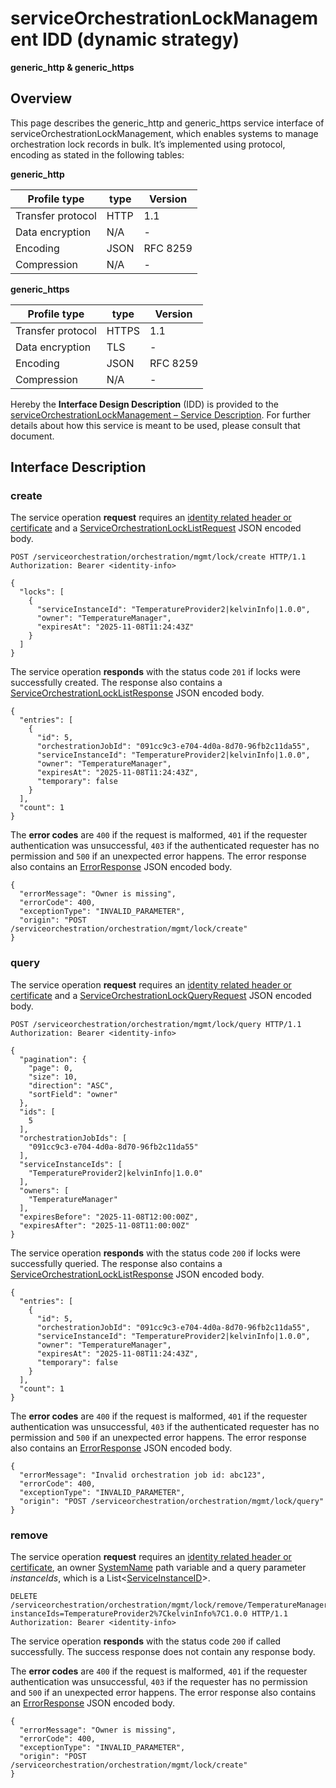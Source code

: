 # serviceOrchestrationLockManagement IDD (dynamic strategy)
**generic_http & generic_https**

## Overview

This page describes the generic_http and generic_https service interface of serviceOrchestrationLockManagement, which enables systems to manage orchestration lock records in bulk. It’s implemented using protocol, encoding as stated in the following tables:

**generic_http**

Profile type | type | Version
--- | --- | ---
Transfer protocol | HTTP | 1.1
Data encryption | N/A | -
Encoding | JSON | RFC 8259
Compression | N/A | -

**generic_https**

Profile type | type | Version
--- | --- | ---
Transfer protocol | HTTPS | 1.1
Data encryption | TLS | -
Encoding | JSON | RFC 8259
Compression | N/A | -

Hereby the **Interface Design Description** (IDD) is provided to the [serviceOrchestrationLockManagement – Service Description](../../assets/sd/5_0_0/service-orchestration-lock-management_sd.pdf). For further details about how this service is meant to be used, please consult that document.

## Interface Description

### create

The service operation **request** requires an [identity related header or certificate](../authentication_policy.md/#http) and a [ServiceOrchestrationLockListRequest](../data-models/service-orchestration-lock-list-request.md) JSON encoded body.

```
POST /serviceorchestration/orchestration/mgmt/lock/create HTTP/1.1
Authorization: Bearer <identity-info>

{
  "locks": [
    {
      "serviceInstanceId": "TemperatureProvider2|kelvinInfo|1.0.0",
      "owner": "TemperatureManager",
      "expiresAt": "2025-11-08T11:24:43Z"
    }
  ]
}
```

The service operation **responds** with the status code `201` if locks were successfully created. The response also contains a [ServiceOrchestrationLockListResponse](../data-models/service-orchestration-lock-list-response.md) JSON encoded body.

```
{
  "entries": [
    {
      "id": 5,
      "orchestrationJobId": "091cc9c3-e704-4d0a-8d70-96fb2c11da55",
      "serviceInstanceId": "TemperatureProvider2|kelvinInfo|1.0.0",
      "owner": "TemperatureManager",
      "expiresAt": "2025-11-08T11:24:43Z",
      "temporary": false
    }
  ],
  "count": 1
}
```

The **error codes** are `400` if the request is malformed, `401` if the requester authentication was unsuccessful, `403` if the authenticated requester has no permission and `500` if an unexpected error happens. The error response also contains an [ErrorResponse](../data-models/error-response.md) JSON encoded body.

```
{
  "errorMessage": "Owner is missing",
  "errorCode": 400,
  "exceptionType": "INVALID_PARAMETER",
  "origin": "POST /serviceorchestration/orchestration/mgmt/lock/create"
}
```

### query

The service operation **request** requires an [identity related header or certificate](../authentication_policy.md/#http) and a [ServiceOrchestrationLockQueryRequest](../data-models/service-orchestration-lock-query-request.md) JSON encoded body.

```
POST /serviceorchestration/orchestration/mgmt/lock/query HTTP/1.1
Authorization: Bearer <identity-info>

{
  "pagination": {
    "page": 0,
    "size": 10,
    "direction": "ASC",
    "sortField": "owner"
  },
  "ids": [
    5
  ],
  "orchestrationJobIds": [
    "091cc9c3-e704-4d0a-8d70-96fb2c11da55"
  ],
  "serviceInstanceIds": [
    "TemperatureProvider2|kelvinInfo|1.0.0"
  ],
  "owners": [
    "TemperatureManager"
  ],
  "expiresBefore": "2025-11-08T12:00:00Z",
  "expiresAfter": "2025-11-08T11:00:00Z"
}
```

The service operation **responds** with the status code `200` if locks were successfully queried. The response also contains a [ServiceOrchestrationLockListResponse](../data-models/service-orchestration-lock-list-response.md) JSON encoded body.

```
{
  "entries": [
    {
      "id": 5,
      "orchestrationJobId": "091cc9c3-e704-4d0a-8d70-96fb2c11da55",
      "serviceInstanceId": "TemperatureProvider2|kelvinInfo|1.0.0",
      "owner": "TemperatureManager",
      "expiresAt": "2025-11-08T11:24:43Z",
      "temporary": false
    }
  ],
  "count": 1
}
```

The **error codes** are `400` if the request is malformed, `401` if the requester authentication was unsuccessful, `403` if the authenticated requester has no permission and `500` if an unexpected error happens. The error response also contains an [ErrorResponse](../data-models/error-response.md) JSON encoded body.

```
{
  "errorMessage": "Invalid orchestration job id: abc123",
  "errorCode": 400,
  "exceptionType": "INVALID_PARAMETER",
  "origin": "POST /serviceorchestration/orchestration/mgmt/lock/query"
}
```

### remove

The service operation **request** requires an [identity related header or certificate](../authentication_policy.md/#http), an owner [SystemName](../primitives.md#systemname) path variable and a query parameter _instanceIds_, which is a List<[ServiceInstanceID](../primitives.md#serviceinstanceid)>.

```
DELETE /serviceorchestration/orchestration/mgmt/lock/remove/TemperatureManager?instanceIds=TemperatureProvider2%7CkelvinInfo%7C1.0.0 HTTP/1.1
Authorization: Bearer <identity-info>
```

The service operation **responds** with the status code `200` if called successfully. The success response does not contain any response body.

The **error codes** are `400` if the request is malformed, `401` if the requester authentication was unsuccessful, `403` if the requester has no permission and `500` if an unexpected error happens. The error response also contains an [ErrorResponse](../data-models/error-response.md) JSON encoded body.

```
{
  "errorMessage": "Owner is missing",
  "errorCode": 400,
  "exceptionType": "INVALID_PARAMETER",
  "origin": "POST /serviceorchestration/orchestration/mgmt/lock/create"
}
```